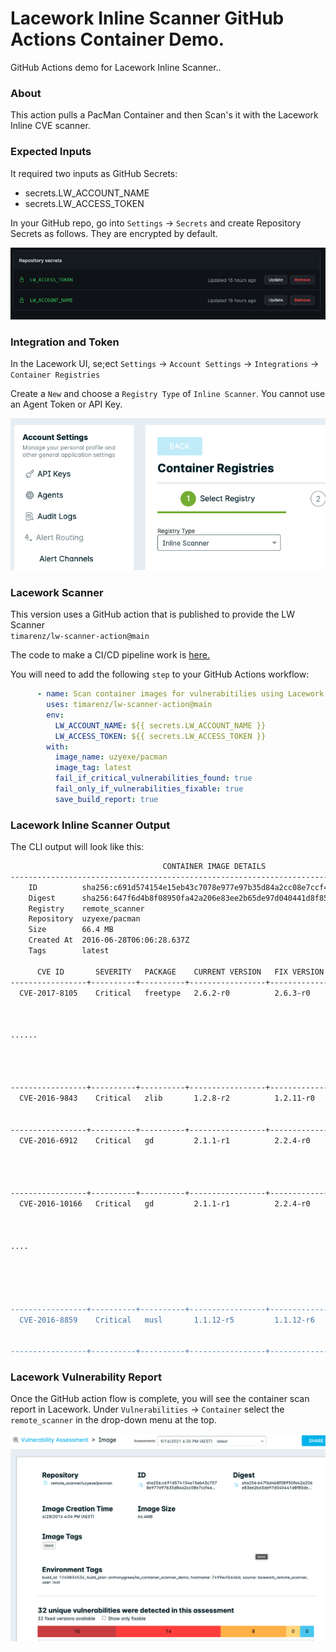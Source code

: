# Lacework Inline Scanner GitHub Actions Container Demo.
GitHub Actions demo for Lacework Inline Scanner..
  
### About
This action pulls a PacMan Container and then Scan's it with the Lacework Inline CVE scanner.  
  
### Expected Inputs
It required two inputs as GitHub Secrets:
- secrets.LW_ACCOUNT_NAME
- secrets.LW_ACCESS_TOKEN
  
In your GitHub repo, go into `Settings` -> `Secrets` and create Repository Secrets as follows.  They are encrypted by default.
  
![Secrets](/images/lw_sec.png)

### Integration and Token
In the Lacework UI, se;ect `Settings` -> `Account Settings` -> `Integrations` -> `Container Registries`   
  
Create a `New` and choose a `Registry Type` of `Inline Scanner`.  You cannot use an Agent Token or API Key.
  
![Registration](/images/lw_reg.png)
  
### Lacework Scanner
This version uses a GitHub action that is published to provide the LW Scanner   
`timarenz/lw-scanner-action@main`  
  
The code to make a CI/CD pipeline work is [here.](https://github.com/timarenz/lw-scanner-action/blob/main/docker-entrypoint.sh)
  
You will need to add the following `step` to your GitHub Actions workflow:  
```yml
      - name: Scan container images for vulnerabitilies using Lacework
        uses: timarenz/lw-scanner-action@main
        env:
          LW_ACCOUNT_NAME: ${{ secrets.LW_ACCOUNT_NAME }} 
          LW_ACCESS_TOKEN: ${{ secrets.LW_ACCESS_TOKEN }}
        with:
          image_name: uzyexe/pacman
          image_tag: latest
          fail_if_critical_vulnerabilities_found: true
          fail_only_if_vulnerabilities_fixable: true
          save_build_report: true
```
  
### Lacework Inline Scanner Output
The CLI output will look like this:
  
```bash
                                  CONTAINER IMAGE DETAILS                                          VULNERABILITIES          
------------------------------------------------------------------------------------------+---------------------------------
    ID          sha256:c691d574154e15eb43c7078e977e97b35d84a2cc08e7ccf4a58f4a10b32aa4a4       SEVERITY   COUNT   FIXABLE    
    Digest      sha256:647f6d4b8f08950fa42a206e83ee2b65de97d040441d8f85dee721c093cd882a     -----------+-------+----------  
    Registry    remote_scanner                                                                Critical      10        10    
    Repository  uzyexe/pacman                                                                 High          14        14    
    Size        66.4 MB                                                                       Medium         8         8    
    Created At  2016-06-28T06:06:28.637Z                                                      Low            0         0    
    Tags        latest                                                                        Info           0         0    
                                                                                                                            
      CVE ID       SEVERITY   PACKAGE    CURRENT VERSION   FIX VERSION                            INTRODUCED IN LAYER                           
-----------------+----------+----------+-----------------+-------------+------------------------------------------------------------------------
  CVE-2017-8105    Critical   freetype   2.6.2-r0          2.6.3-r0      addgroup -S nginx && adduser -D -S -h /var/cache/nginx                 
                                                                         -s /sbin/nologin -G nginx nginx && apk add --no-cache                  
                                                                         --virtual .build-deps gcc libc-dev make openssl-dev                    
                                                                         pcre-dev zlib-dev linux-headers curl gnupg                             
......                 
                                                                         apk del .build-deps && rm -rf /usr/src/nginx-$NGINX_VERSION            
                                                                         && apk add --no-cache gettext && ln -sf /dev/stdout                    
                                                                         /var/log/nginx/access.log && ln -sf /dev/stderr                        
                                                                         /var/log/nginx/error.log                                               
-----------------+----------+----------+-----------------+-------------+------------------------------------------------------------------------
  CVE-2016-9843    Critical   zlib       1.2.8-r2          1.2.11-r0     ADD                                                                    
                                                                         file:86864edb9037700501e6e016262c29922e0c67762b4525901ca5a8194a078bfb  
                                                                         in /                                                                   
-----------------+----------+----------+-----------------+-------------+------------------------------------------------------------------------
  CVE-2016-6912    Critical   gd         2.1.1-r1          2.2.4-r0      addgroup -S nginx && adduser -D -S -h /var/cache/nginx                 
                                                                         -s /sbin/nologin -G nginx nginx && apk add --no-cache                  
                                                                         --virtual .build-deps gcc libc-dev make openssl-dev                    
                                                                         pcre-dev zlib-dev linux-headers curl gnupg                                      
                                                                         /var/log/nginx/error.log                                               
-----------------+----------+----------+-----------------+-------------+------------------------------------------------------------------------
  CVE-2016-10166   Critical   gd         2.1.1-r1          2.2.4-r0      addgroup -S nginx && adduser -D -S -h /var/cache/nginx                 
                                                                         -s /sbin/nologin -G nginx nginx && apk add --no-cache                  
                                                                         --virtual .build-deps gcc libc-dev make openssl-dev                    
                                                                         pcre-dev zlib-dev linux-headers curl gnupg                                                                    
....
                                                                         /usr/lib/nginx/modules/*.so | awk '{ gsub(/,/, "\nso:", $2);           
                                                                         print "so:" $2 }' | sort -u | xargs -r apk info --installed            
                                                                         | sort -u )" && apk add --virtual .nginx-rundeps $runDeps &&                           
                                                                         /var/log/nginx/access.log && ln -sf /dev/stderr                        
                                                                         /var/log/nginx/error.log                                               
-----------------+----------+----------+-----------------+-------------+------------------------------------------------------------------------
  CVE-2016-8859    Critical   musl       1.1.12-r5         1.1.12-r6     ADD                                                                    
                                                                         file:86864edb9037700501e6e016262c29922e0c67762b4525901ca5a8194a078bfb  
                                                                         in /                                                                   
-----------------+----------+----------+-----------------+-------------+------------------------------------------------------------------------

```


### Lacework Vulnerability Report
Once the GitHub action flow is complete, you will see the container scan report in Lacework.  Under `Vulnerabilities` -> `Container` select the `remote_scanner` in the drop-down menu at the top.  
  
![Vuls](/images/lw_vul.png)
